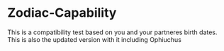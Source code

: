 # Zodiac-Capability
This is a compatibility test based on you and your partneres birth dates.
This is also the updated version with it including Ophiuchus
